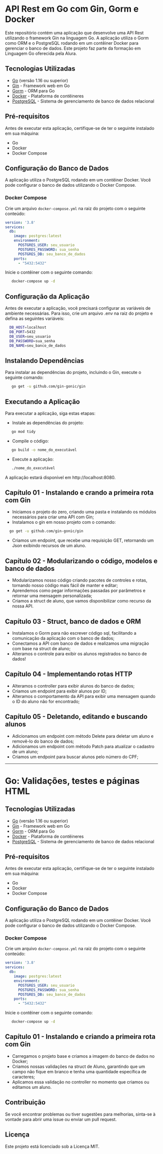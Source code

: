 # API Rest em Go com Gin, Gorm e Docker

Este repositório contém uma aplicação que desenvolve uma API Rest utilizando o framework Gin na linguagem Go. A aplicação utiliza o Gorm como ORM e o PostgreSQL rodando em um contêiner Docker para gerenciar o banco de dados. Este projeto faz parte da formação em Linguagem Go oferecida pela Alura.

## Tecnologias Utilizadas

- [Go](https://golang.org/) (versão 1.16 ou superior)
- [Gin](https://gin-gonic.com/) - Framework web em Go
- [Gorm](https://gorm.io/) - ORM para Go
- [Docker](https://www.docker.com/) - Plataforma de contêineres
- [PostgreSQL](https://www.postgresql.org/) - Sistema de gerenciamento de banco de dados relacional

## Pré-requisitos

Antes de executar esta aplicação, certifique-se de ter o seguinte instalado em sua máquina:

- Go
- Docker
- Docker Compose

## Configuração do Banco de Dados

A aplicação utiliza o PostgreSQL rodando em um contêiner Docker. Você pode configurar o banco de dados utilizando o Docker Compose.

### Docker Compose

Crie um arquivo `docker-compose.yml` na raiz do projeto com o seguinte conteúdo:

```yaml
version: '3.8'
services:
  db:
    image: postgres:latest
    environment:
      POSTGRES_USER: seu_usuario
      POSTGRES_PASSWORD: sua_senha
      POSTGRES_DB: seu_banco_de_dados
    ports:
      - "5432:5432"
````
Inicie o contêiner com o seguinte comando:
```bash
   docker-compose up -d
```

## Configuração da Aplicação
Antes de executar a aplicação, você precisará configurar as variáveis de ambiente necessárias. Para isso, crie um arquivo .env na raiz do projeto e defina as seguintes variáveis:

```bash
  DB_HOST=localhost
  DB_PORT=5432
  DB_USER=seu_usuario
  DB_PASSWORD=sua_senha
  DB_NAME=seu_banco_de_dados
```

## Instalando Dependências

Para instalar as dependências do projeto, incluindo o Gin, execute o seguinte comando:

```bash
   go get -u github.com/gin-gonic/gin
```

## Executando a Aplicação

Para executar a aplicação, siga estas etapas:

- Instale as dependências do projeto:

```bash
   go mod tidy
```

- Compile o código:

```bash
   go build -o nome_do_executável
```

- Execute a aplicação:

```bash
   ./nome_do_executável
```

A aplicação estará disponível em http://localhost:8080.


## Capítulo 01 - Instalando e crando a primeira rota com Gin

- Iniciamos o projeto do zero, criando uma pasta e instalando os módulos necessários para criar uma API com Gin;
- Instalamos o gin em nosso projeto com o comando:
```bash
  go get -u github.com/gin-gonic/gin
```
- Criamos um endpoint, que recebe uma requisição GET, retornando um Json exibindo recursos de um aluno.

## Capítulo 02 - Modularizando o código, modelos e banco de dados

- Modularizamos nosso código criando pacotes de controles e rotas, tornando nosso código mais fácil de manter e editar;
- Aprendemos como pegar informações passadas por parâmetros e retornar uma mensagem personalizada;
- Criamos a struct de aluno, que vamos disponibilizar como recurso da nossa API.

## Capítulo 03 - Struct, banco de dados e ORM

- Instalamos o Gorm para não escrever código sql, facilitando a comunicação da aplicação com o banco de dados;
- Conectamos a API com banco de dados e realizamos uma migração com base na struct de aluno;
- Alteramos o controle para exibir os alunos registrados no banco de dados!

## Capítulo 04 - Implementando rotas HTTP

- Alteramos o controller para exibir alunos do banco de dados;
- Criamos um endpoint para exibir alunos por ID;
- Alteramos o comportamento da API para exibir uma mensagem quando o ID do aluno não for encontrado;

## Capítulo 05 - Deletando, editando e buscando alunos

- Adicionamos um endpoint com método Delete para deletar um aluno e removê-lo do banco de dados;
- Adicionamos um endpoint com método Patch para atualizar o cadastro de um aluno;
- Criamos um endpoint para buscar alunos pelo número do CPF;


--------------

# Go: Validações, testes e páginas HTML

## Tecnologias Utilizadas

- [Go](https://golang.org/) (versão 1.16 ou superior)
- [Gin](https://gin-gonic.com/) - Framework web em Go
- [Gorm](https://gorm.io/) - ORM para Go
- [Docker](https://www.docker.com/) - Plataforma de contêineres
- [PostgreSQL](https://www.postgresql.org/) - Sistema de gerenciamento de banco de dados relacional

## Pré-requisitos

Antes de executar esta aplicação, certifique-se de ter o seguinte instalado em sua máquina:

- Go
- Docker
- Docker Compose

## Configuração do Banco de Dados

A aplicação utiliza o PostgreSQL rodando em um contêiner Docker. Você pode configurar o banco de dados utilizando o Docker Compose.

### Docker Compose

Crie um arquivo `docker-compose.yml` na raiz do projeto com o seguinte conteúdo:

```yaml
version: '3.8'
services:
  db:
    image: postgres:latest
    environment:
      POSTGRES_USER: seu_usuario
      POSTGRES_PASSWORD: sua_senha
      POSTGRES_DB: seu_banco_de_dados
    ports:
      - "5432:5432"
````
Inicie o contêiner com o seguinte comando:
```bash
   docker-compose up -d
```
## Capítulo 01 - Instalando e criando a primeira rota com Gin

- Carregamos o projeto base e criamos a imagem do banco de dados no Docker;
- Criamos nossas validações na struct de Aluno, garantindo que um campo não fique em branco e tenha uma quantidade específica de caracteres;
- Aplicamos essa validação no controller no momento que criamos ou editamos um aluno.

## Contribuição
Se você encontrar problemas ou tiver sugestões para melhorias, sinta-se à vontade para abrir uma issue ou enviar um pull request.

## Licença
Este projeto está licenciado sob a Licença MIT.